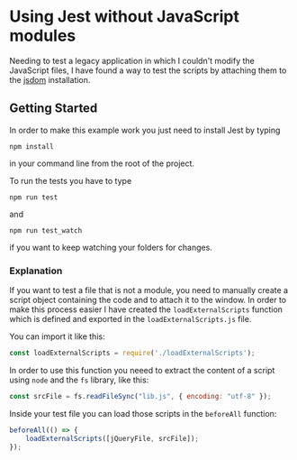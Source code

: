 # Using Jest without JavaScript modules

Needing to test a legacy application in which I couldn't modify the JavaScript files, I have found a way to test the scripts by attaching them to the [jsdom](https://github.com/jsdom/jsdom) installation.

## Getting Started

In order to make this example work you just need to install Jest by typing

```
npm install
```
in your command line from the root of the project.

To run the tests you have to type

```
npm run test
```

and

```
npm run test_watch
```

if you want to keep watching your folders for changes.

### Explanation

If you want to test a file that is not a module, you need to manually create a script object containing the code and to attach it to the window. In order to make this process easier I have created the `loadExternalScripts` function which is defined and exported in the `loadExternalScripts.js` file.

You can import it like this:
```javascript
const loadExternalScripts = require('./loadExternalScripts');
```

In order to use this function you neeed to extract the content of a script using `node` and the `fs` library, like this:

```javascript
const srcFile = fs.readFileSync("lib.js", { encoding: "utf-8" });
```
Inside your test file you can load those scripts in the `beforeAll` function: 

```javascript
beforeAll(() => {
    loadExternalScripts([jQueryFile, srcFile]);
});
```
